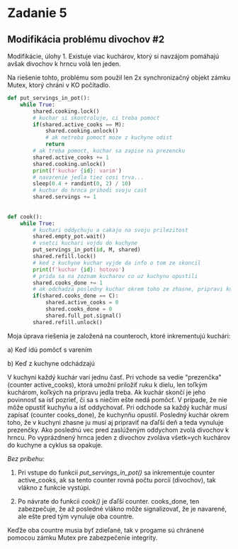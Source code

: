 # Zadanie 5

## Modifikácia problému divochov #2
Modifikácie, úlohy 1. Existuje viac kuchárov, ktorý si navzájom pomáhajú avšak divochov k hrncu volá len jeden.

Na riešenie tohto, problému som použil len 2x synchronizačný objekt zámku Mutex, ktorý chráni v KO počítadlo.

```python
def put_servings_in_pot(): 
    while True:
        shared.cooking.lock()
        # kuchar si skontroluje, ci treba pomoct
        if(shared.active_cooks == M):
            shared.cooking.unlock()
            # ak netreba pomoct moze z kuchyne odist
            return
        # ak treba pomoct, kuchar sa zapise na prezencku
        shared.active_cooks += 1
        shared.cooking.unlock()
        print(f'kuchar {id}: varim')
        # navarenie jedla tiez cosi trva...
        sleep(0.4 + randint(0, 2) / 10)
        # kuchar do hrnca prihodi svoju cast
        shared.servings += 1
 
 
def cook():
    while True:
        # kuchari oddychuju a cakaju na svoju prilezitost
        shared.empty_pot.wait()
        # vsetci kuchari vojdu do kuchyne
        put_servings_in_pot(id, M, shared)
        shared.refill.lock()
        # ked z kuchyne kuchar vyjde da info o tom ze skoncil
        print(f'kuchar {id}: hotovo')
        # prida sa na zoznam kucharov co uz kuchynu opustili
        shared.cooks_done += 1
        # ak odchadza posledny kuchar okrem toho ze zhasne, pripravi kuchynu na dalsie pouzitie a oznami divochom, ze hrniec je plny
        if(shared.cooks_done == C):
            shared.active_cooks = 0
            shared.cooks_done = 0
            shared.full_pot.signal()
        shared.refill.unlock()
```

Moja úprava riešenia je založená na counteroch, ktoré inkrementujú kuchári: 

a) Keď idú pomôcť s varením

b) Keď z kuchyne odchádzajú

V kuchyni každý kuchár varí jednu časť. Pri vchode sa vedie "prezenčka" (counter active_cooks), ktorá umožní priložiť ruku k dielu, len toľkým kuchárom, koľkých na prípravu jedla treba. Ak kuchár skončí je jeho povinnosť sa ísť pozrieť, či sa s niečim ešte nedá pomôcť. V prípade, že nie môže opustiť kuchyňu a ísť oddychovať. Pri odchode sa každý kuchár musí zapísať (counter cooks_done), že kuchynňu opustil. Posledný kuchár okrem toho, že v kuchyni zhasne ju musí aj pripraviť na ďaľší deň a teda vynuluje prezenčky. Ako poslednú vec pred zaslúženým oddychom zvolá divochov k hrncu. Po vyprázdnený hrnca jeden z divochov zvoláva všetk=ych kuchárov do kuchyne a cyklus sa opakuje.

_Bez príbehu:_

1) Pri vstupe do funkcii *put_servings_in_pot()* sa inkrementuje counter active_cooks, ak sa tento counter rovná počtu porcií (divochov), tak vlákno z funkcie vystúpi.

2) Po návrate do funkcii *cook()* je ďaľší counter. cooks_done, ten zabezpečuje, že až posledné vlákno môže signalizovať, že je navarené, ale ešte pred tým vynuluje oba countre.

Keďže oba countre musia byť zdieľané, tak v progame sú chránené pomocou zámku Mutex pre zabezpečenie integrity.